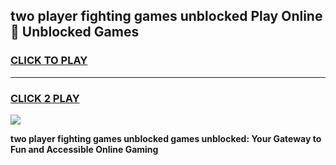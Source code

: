 
## two player fighting games unblocked Play Online 👋 Unblocked Games
<h3>
<a href="https://premium.freeplayer.one?title=two_player_fighting_games_unblocked&ref=19F">CLICK TO PLAY</a></h3>
<hr>

<h3>
<a href="https://premium.freeplayer.one?title=two_player_fighting_games_unblocked&ref=19F">CLICK 2 PLAY</a>
  
</h3>

<a href="https://premium.freeplayer.one?title=two_player_fighting_games_unblocked&ref=19F"><img src="https://clearcache.store/games.png"></a>


**two player fighting games unblocked games unblocked: Your Gateway to Fun and Accessible Online Gaming**

